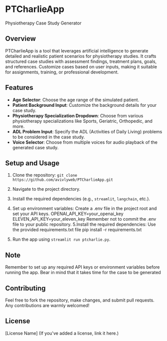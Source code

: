 # PTCharlieApp
Physiotherapy Case Study Generator

## Overview
PTCharlieApp is a tool that leverages artificial intelligence to generate detailed and realistic patient scenarios for physiotherapy studies. It crafts structured case studies with assessment findings, treatment plans, goals, and references. Customize cases based on user inputs, making it suitable for assignments, training, or professional development.

## Features
- **Age Selector**: Choose the age range of the simulated patient.
- **Patient Background Input**: Customize the background details for your case study.
- **Physiotherapy Specialization Dropdown**: Choose from various physiotherapy specializations like Sports, Geriatric, Orthopedic, and more.
- **ADL Problem Input**: Specify the ADL (Activities of Daily Living) problems to be considered in the case study.
- **Voice Selector**: Choose from multiple voices for audio playback of the generated case study.

## Setup and Usage
1. Clone the repository: `git clone https://github.com/avivlyweb/PTCharlieApp.git`
2. Navigate to the project directory.
3. Install the required dependencies (e.g., `streamlit`, `langchain`, etc.).
4. Set up environment variables:
Create a .env file in the project root and set your API keys. 
OPENAI_API_KEY=your_openai_key
ELEVEN_API_KEY=your_eleven_key
Remember not to commit the .env file to your public repository.
5.Install the required dependencies:
Use the provided requirements.txt file 
pip install -r requirements.txt

6. Run the app using `streamlit run ptcharlie.py`.


## Note
Remember to set up any required API keys or environment variables before running the app.
Bear in mind that it takes time for the case to be generated 

## Contributing
Feel free to fork the repository, make changes, and submit pull requests. Any contributions are warmly welcomed!

## License
[License Name] (If you've added a license, link it here.)

